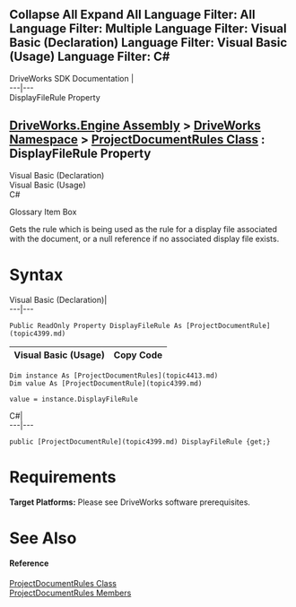 Collapse All Expand All Language Filter: All  Language Filter: Multiple  Language Filter: Visual Basic (Declaration) Language Filter: Visual Basic (Usage) Language Filter: C#  
---  
DriveWorks SDK Documentation  |   
---|---  
DisplayFileRule Property   
  
[DriveWorks.Engine Assembly](topic2156.md) > [DriveWorks Namespace](topic2159.md) > [ProjectDocumentRules Class](topic4413.md) : DisplayFileRule Property  
---  
  
Visual Basic (Declaration)    
Visual Basic (Usage)    
C# 

Glossary Item Box

Gets the rule which is being used as the rule for a display file associated with the document, or a null reference if no associated display file exists. 

# Syntax

Visual Basic (Declaration)|   
---|---  
      
    
    Public ReadOnly Property DisplayFileRule As [ProjectDocumentRule](topic4399.md)  
  
Visual Basic (Usage)| Copy Code  
---|---  
      
    
    Dim instance As [ProjectDocumentRules](topic4413.md)
    Dim value As [ProjectDocumentRule](topic4399.md)
     
    value = instance.DisplayFileRule  
  
C#|   
---|---  
      
    
    public [ProjectDocumentRule](topic4399.md) DisplayFileRule {get;}  
  
# Requirements

**Target Platforms:** Please see DriveWorks software prerequisites.

# See Also

#### Reference

[ProjectDocumentRules Class](topic4413.md)   
[ProjectDocumentRules Members](topic4414.md)


